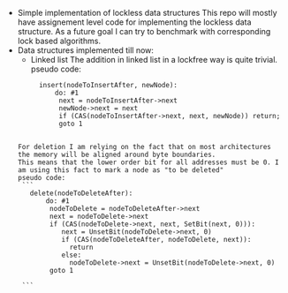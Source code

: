   - Simple implementation of lockless data structures
This repo will mostly have assignement level code for implementing the lockless data structure. As a future goal I can try to
benchmark with corresponding lock based algorithms.
 - Data structures implemented till now:
      - Linked list
        The addition in linked list in a lockfree way is quite trivial. 
        pseudo code:
        ```
          insert(nodeToInsertAfter, newNode):
              do: #1
               next = nodeToInsertAfter->next
               newNode->next = next
               if (CAS(nodeToInsertAfter->next, next, newNode)) return;
               goto 1
            
        ```
       For deletion I am relying on the fact that on most architectures the memory will be aligned around byte boundaries.
       This means that the lower order bit for all addresses must be 0. I am using this fact to mark a node as "to be deleted"
       pseudo code:
        ```
          delete(nodeToDeleteAfter):
              do: #1
               nodeToDelete = nodeToDeleteAfter->next
               next = nodeToDelete->next
               if (CAS(nodeToDelete->next, next, SetBit(next, 0))):
                  next = UnsetBit(nodeToDelete->next, 0)
                  if (CAS(nodeToDeleteAfter, nodeToDelete, next)):
                    return
                  else:
                    nodeToDelete->next = UnsetBit(nodeToDelete->next, 0)
               goto 1
            
        ```
